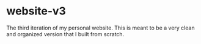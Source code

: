 # website-v3
The third iteration of my personal website. This is meant to be a very clean and organized version that I built from scratch.